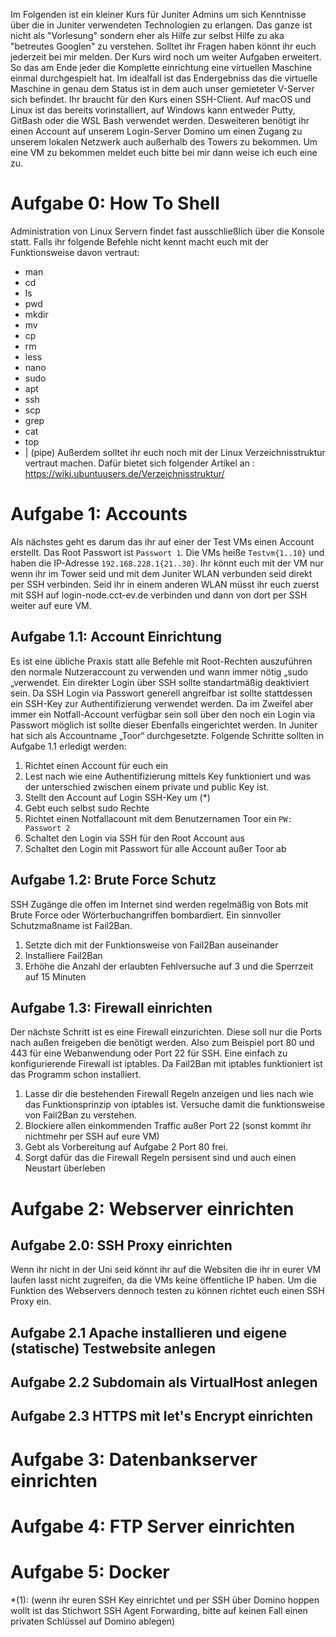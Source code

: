 Im Folgenden ist ein kleiner Kurs für Juniter Admins um sich Kenntnisse über die in Juniter verwendeten Technologien zu erlangen. Das ganze ist nicht als "Vorlesung" sondern eher als Hilfe zur selbst Hilfe zu aka "betreutes Googlen" zu verstehen. Solltet ihr Fragen haben könnt ihr euch jederzeit bei mir melden. Der Kurs wird noch um weiter Aufgaben erweitert. So das am Ende jeder die Komplette einrichtung eine virtuellen Maschine einmal durchgespielt hat. Im idealfall ist das Endergebniss das die virtuelle Maschine in genau dem Status ist in dem auch unser gemieteter V-Server sich befindet. 
Ihr braucht für den Kurs einen SSH-Client. Auf macOS und Linux ist das bereits vorinstalliert, auf Windows kann entweder Putty, GitBash oder die WSL Bash verwendet werden.
Desweiteren benötigt ihr einen Account auf unserem Login-Server Domino um einen Zugang zu unserem lokalen Netzwerk auch außerhalb des Towers zu bekommen. 
Um eine VM zu bekommen meldet euch bitte bei mir dann weise ich euch eine zu. 
# Aufgabe 0: How To Shell
Administration von Linux Servern findet fast ausschließlich über die Konsole statt. Falls ihr folgende Befehle nicht kennt macht euch mit der Funktionsweise davon vertraut:
* man
* cd
* ls
* pwd
* mkdir
* mv
* cp
* rm
* less
* nano
* sudo
* apt
* ssh
* scp
* grep
* cat
* top
* | (pipe)
Außerdem solltet ihr euch noch mit der Linux Verzeichnisstruktur vertraut machen. Dafür bietet sich folgender Artikel an : https://wiki.ubuntuusers.de/Verzeichnisstruktur/
# Aufgabe 1: Accounts
Als nächstes geht es darum das ihr auf einer der Test VMs einen Account erstellt.
Das Root Passwort ist ```Passwort 1```. Die VMs heiße ```Testvm{1..10}``` und haben die IP-Adresse ```192.168.228.1{21..30}```. Ihr könnt euch mit der VM nur wenn ihr im Tower seid und mit dem Juniter WLAN verbunden seid direkt per SSH verbinden. Seid ihr in einem anderen WLAN müsst ihr euch zuerst mit SSH auf login-node.cct-ev.de verbinden und dann von dort per SSH weiter auf eure VM.
## Aufgabe 1.1: Account Einrichtung
Es ist eine übliche Praxis statt alle Befehle mit Root-Rechten auszuführen den normale Nutzeraccount zu verwenden und wann immer nötig „sudo „verwendet. Ein direkter Login über SSH sollte standartmäßig deaktiviert sein. Da SSH Login via Passwort generell angreifbar ist sollte stattdessen ein SSH-Key zur Authentifizierung verwendet werden. Da im Zweifel aber immer ein Notfall-Account verfügbar sein soll über den noch ein Login via Passwort möglich ist sollte dieser Ebenfalls eingerichtet werden. In Juniter hat sich als Accountname „Toor“ durchgesetzte. Folgende Schritte sollten in Aufgabe 1.1 erledigt werden:
1. Richtet einen Account für euch ein
2. Lest nach wie eine Authentifizierung mittels Key funktioniert und was der unterschied zwischen einem private und public Key ist.
3. Stellt den Account auf Login SSH-Key um (*)
4. Gebt euch selbst sudo Rechte
5. Richtet einen Notfallacount mit dem Benutzernamen Toor ein 
```PW: Passwort 2```
6. Schaltet den Login via SSH für den Root Account aus
7. Schaltet den Login mit Passwort für alle Account außer Toor ab
## Aufgabe 1.2: Brute Force Schutz
SSH Zugänge die offen im Internet sind werden regelmäßig von Bots mit Brute Force oder Wörterbuchangriffen bombardiert. Ein sinnvoller Schutzmaßname ist Fail2Ban.
1. Setzte dich mit der Funktionsweise von Fail2Ban auseinander
2. Installiere Fail2Ban
3. Erhöhe die Anzahl der erlaubten Fehlversuche auf 3 und die Sperrzeit auf 15 Minuten
## Aufgabe 1.3: Firewall einrichten
Der nächste Schritt ist es eine Firewall einzurichten. Diese soll nur die Ports nach außen freigeben die benötigt werden. Also zum Beispiel port 80 und 443 für eine Webanwendung oder Port 22 für SSH. Eine einfach zu konfigurierende Firewall ist iptables. Da Fail2Ban mit iptables funktioniert ist das Programm schon installiert.
1. Lasse dir die bestehenden Firewall Regeln anzeigen und lies nach wie das Funktionsprinzip von iptables ist. Versuche damit die funktionsweise von Fail2Ban zu verstehen.
2. Blockiere allen einkommenden Traffic außer Port 22 (sonst kommt ihr nichtmehr per SSH auf eure VM) 
3. Gebt als Vorbereitung auf Aufgabe 2 Port 80 frei.
4. Sorgt dafür das die Firewall Regeln persisent sind und auch einen Neustart überleben
# Aufgabe 2: Webserver einrichten
## Aufgabe 2.0: SSH Proxy einrichten
Wenn ihr nicht in der Uni seid könnt ihr auf die Websiten die ihr in eurer VM laufen lasst nicht zugreifen, da die VMs keine öffentliche IP haben. Um die Funktion des Webservers dennoch testen zu können richtet euch einen SSH Proxy ein.
## Aufgabe 2.1 Apache installieren und eigene (statische) Testwebsite anlegen
## Aufgabe 2.2 Subdomain als VirtualHost anlegen
## Aufgabe 2.3 HTTPS mit let's Encrypt einrichten
# Aufgabe 3: Datenbankserver einrichten
# Aufgabe 4: FTP Server einrichten
# Aufgabe 5: Docker


*(1): (wenn ihr euren SSH Key einrichtet und per SSH über Domino hoppen wollt ist das Stichwort SSH Agent Forwarding, bitte auf keinen Fall einen privaten Schlüssel auf Domino ablegen)
